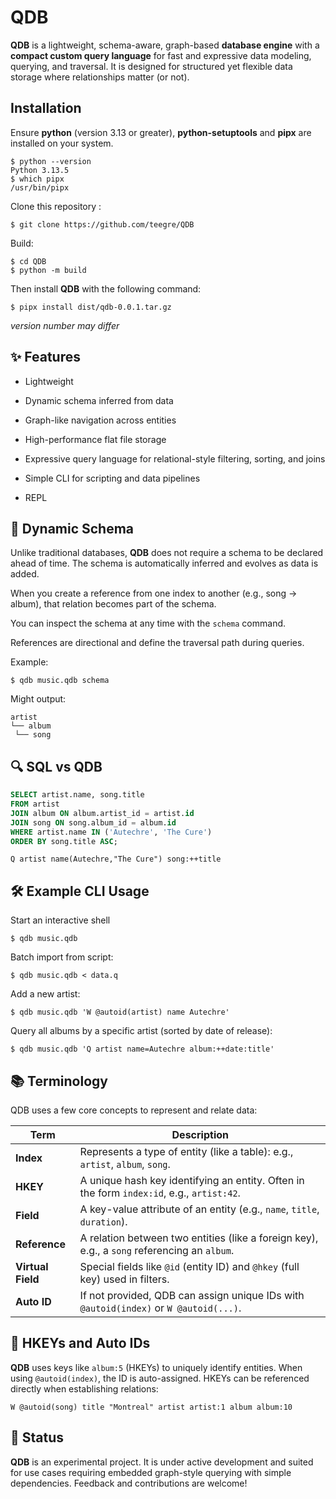 # QDB

**QDB** is a lightweight, schema-aware, graph-based **database engine** with a **compact custom query language** for fast and expressive data modeling, querying, and traversal. It is designed for structured yet flexible data storage where relationships matter (or not).

## Installation

Ensure **python** (version 3.13 or greater), **python-setuptools** and  **pipx** are installed on your system.

```
$ python --version
Python 3.13.5
$ which pipx
/usr/bin/pipx
```

Clone this repository :

```
$ git clone https://github.com/teegre/QDB
```

Build:

```
$ cd QDB
$ python -m build
```

Then install **QDB** with the following command:

```
$ pipx install dist/qdb-0.0.1.tar.gz
```

*version number may differ*

## ✨ Features

- Lightweight

- Dynamic schema inferred from data

- Graph-like navigation across entities

- High-performance flat file storage

- Expressive query language for relational-style filtering, sorting, and joins

- Simple CLI for scripting and data pipelines

- REPL

## 🔄 Dynamic Schema

Unlike traditional databases, **QDB** does not require a schema to be declared ahead of time. The schema is automatically inferred and evolves as data is added.

When you create a reference from one index to another (e.g., song -> album), that relation becomes part of the schema.

You can inspect the schema at any time with the `schema` command.

References are directional and define the traversal path during queries.

Example:

```
$ qdb music.qdb schema
```

Might output:

```
artist
└── album
 └── song
```

## 🔍 SQL vs QDB

```sql
SELECT artist.name, song.title
FROM artist
JOIN album ON album.artist_id = artist.id
JOIN song ON song.album_id = album.id
WHERE artist.name IN ('Autechre', 'The Cure')
ORDER BY song.title ASC;
```

```
Q artist name(Autechre,"The Cure") song:++title
```

## 🛠️ Example CLI Usage

Start an interactive shell

```
$ qdb music.qdb
```

Batch import from script:

```
$ qdb music.qdb < data.q
```

Add a new artist:

```
$ qdb music.qdb 'W @autoid(artist) name Autechre'
```

Query all albums by a specific artist (sorted by date of release):

```
$ qdb music.qdb 'Q artist name=Autechre album:++date:title'
```

## 📚 Terminology

QDB uses a few core concepts to represent and relate data:

| Term              | Description                                                                                  |
| ----------------- | -------------------------------------------------------------------------------------------- |
| **Index**         | Represents a type of entity (like a table): e.g., `artist`, `album`, `song`.                 |
| **HKEY**          | A unique hash key identifying an entity. Often in the form `index:id`, e.g., `artist:42`.    |
| **Field**         | A key-value attribute of an entity (e.g., `name`, `title`, `duration`).                      |
| **Reference**     | A relation between two entities (like a foreign key), e.g., a `song` referencing an `album`. |
| **Virtual Field** | Special fields like `@id` (entity ID) and `@hkey` (full key) used in filters.                |
| **Auto ID**       | If not provided, QDB can assign unique IDs with `@autoid(index)` or `W @autoid(...)`.        |

## 🧠 HKEYs and Auto IDs

**QDB** uses keys like `album:5` (HKEYs) to uniquely identify entities. When using `@autoid(index)`, the ID is auto-assigned. HKEYs can be referenced directly when establishing relations:

```
W @autoid(song) title "Montreal" artist artist:1 album album:10
```

## 🧪 Status

**QDB** is an experimental project. It is under active development and suited for use cases requiring embedded graph-style querying with simple dependencies. Feedback and contributions are welcome!
